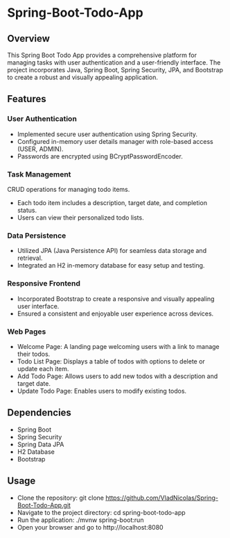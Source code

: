 # Spring-Boot-Todo-App
## Overview
This Spring Boot Todo App provides a comprehensive platform for managing tasks with user authentication and a user-friendly interface. The project incorporates Java, Spring Boot, Spring Security, JPA, and Bootstrap to create a robust and visually appealing application.

## Features
### User Authentication
- Implemented secure user authentication using Spring Security.
- Configured in-memory user details manager with role-based access (USER, ADMIN).
- Passwords are encrypted using BCryptPasswordEncoder.
### Task Management
CRUD operations for managing todo items.
- Each todo item includes a description, target date, and completion status.
- Users can view their personalized todo lists.
### Data Persistence
- Utilized JPA (Java Persistence API) for seamless data storage and retrieval.
- Integrated an H2 in-memory database for easy setup and testing.
### Responsive Frontend
- Incorporated Bootstrap to create a responsive and visually appealing user interface.
- Ensured a consistent and enjoyable user experience across devices.
### Web Pages
- Welcome Page: A landing page welcoming users with a link to manage their todos.
- Todo List Page: Displays a table of todos with options to delete or update each item.
- Add Todo Page: Allows users to add new todos with a description and target date.
- Update Todo Page: Enables users to modify existing todos.

## Dependencies
- Spring Boot
- Spring Security
- Spring Data JPA
- H2 Database
- Bootstrap
  
## Usage
- Clone the repository: git clone https://github.com/VladNicolas/Spring-Boot-Todo-App.git
- Navigate to the project directory: cd spring-boot-todo-app
- Run the application: ./mvnw spring-boot:run
- Open your browser and go to http://localhost:8080
